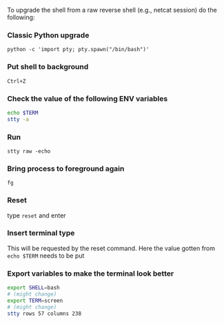 To upgrade the shell from a raw reverse shell (e.g., netcat session) do the following:

### Classic Python upgrade

`python -c 'import pty; pty.spawn("/bin/bash")'`

### Put shell to background

`Ctrl+Z`

### Check the value of the following ENV variables

```bash
echo $TERM
stty -a
```

### Run

`stty raw -echo`

### Bring process to foreground again

`fg`

### Reset

type `reset` and enter

### Insert terminal type

This will be requested by the reset command. Here the value gotten from `echo $TERM` needs to be
put

### Export variables to make the terminal look better

```bash
export SHELL=bash
# (might change)
export TERM=screen
# (might change)
stty rows 57 columns 238
```
